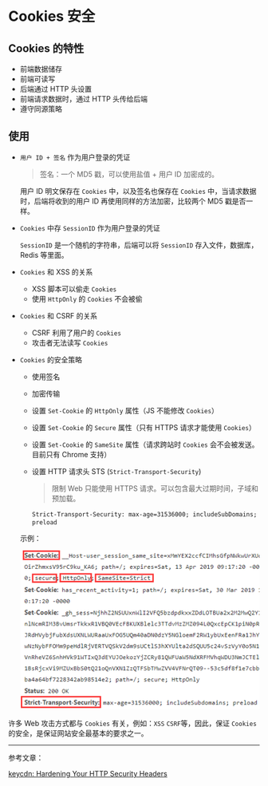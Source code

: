 # Cookies 安全

## Cookies 的特性

- 前端数据储存
- 前端可读写
- 后端通过 HTTP 头设置
- 前端请求数据时，通过 HTTP 头传给后端
- 遵守同源策略

## 使用

- `用户 ID + 签名` 作为用户登录的凭证

  > 签名：一个 MD5 戳，可以使用盐值 + 用户 ID 加密成的。

  用户 ID 明文保存在 `Cookies` 中，以及签名也保存在 `Cookies` 中，当请求数据时，后端将收到的用户 ID 再使用同样的方法加密，比较两个 MD5 戳是否一样。

- `Cookies` 中存 `SessionID` 作为用户登录的凭证

  `SessionID` 是一个随机的字符串，后端可以将 `SessionID` 存入文件，数据库，Redis 等里面。

- `Cookies` 和 XSS 的关系

  - XSS 脚本可以偷走 `Cookies`
  - 使用 `HttpOnly` 的 `Cookies` 不会被偷

- `Cookies` 和 CSRF 的关系

  - CSRF 利用了用户的 `Cookies`
  - 攻击者无法读写 `Cookies`

- `Cookies` 的安全策略

  - 使用签名
  - 加密传输
  - 设置 `Set-Cookie` 的 `HttpOnly` 属性（JS 不能修改 `Cookies`）
  - 设置 `Set-Cookie` 的 `Secure` 属性（只有 HTTPS 请求才能使用 `Cookies`）
  - 设置 `Set-Cookie` 的 `SameSite` 属性（请求跨站时 `Cookies` 会不会被发送。目前只有 Chrome 支持）
  - 设置 HTTP 请求头 STS (`Strict-Transport-Security`)

    > 限制 Web 只能使用 HTTPS 请求。可以包含最大过期时间，子域和预加载。

    ```http
    Strict-Transport-Security: max-age=31536000; includeSubDomains; preload
    ```

  示例：

  ![github-cookies-secure](./imgs/github-cookies-secure.png)

许多 Web 攻击方式都与 `Cookies` 有关，例如：`XSS` `CSRF`等，因此，保证 `Cookies` 的安全，是保证网站安全最基本的要求之一。

---

参考文章：

[keycdn: Hardening Your HTTP Security Headers](https://www.keycdn.com/blog/http-security-headers)
